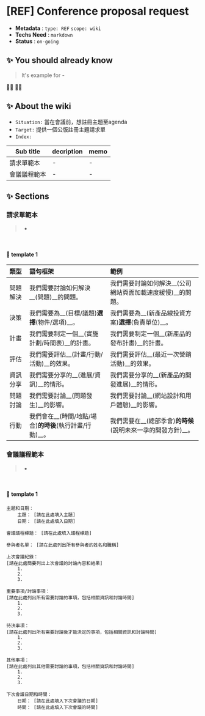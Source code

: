 # [REF] Conference proposal request

- **Metadata** : `type: REF` `scope: wiki` 
- **Techs Need** : `markdown` 
- **Status** : `on-going`

## ✨ You should already know

> It's example for -

👩‍💻 👨‍💻

## ✨ About the wiki

- `Situation:`  當在會議前，想註冊主題至agenda
- `Target:`  提供一個公版註冊主題請求單
- `Index:`

| Sub title | decription | memo |
| ------ | ------ | ------ |
| 請求單範本 | - | - |
| 會議議程範本 | - | - |

## ✨  Sections


### **請求單範本**
> -

<br/>

#### 📝 template 1

| 類型 | 語句框架 | 範例|
|:---|:----|:-----|
| 問題解決 | 我們需要討論如何解決__(問題)__的問題。         | 我們需要討論如何解決__(公司網站頁面加載速度緩慢)__的問題。 |
| 決策     | 我們需要為__(目標/議題)__選擇__(物件/選項)__。  | 我們需要為__(新產品線投資方案)__選擇__(負責單位)__。             |
| 計畫     | 我們需要制定一個__(實施計劃/時間表)__的計畫。  | 我們需要制定一個__(新產品的發布計畫)__的計畫。                   |
| 評估     | 我們需要評估__(計畫/行動/活動)__的效果。 | 我們需要評估__(最近一次營銷活動)__的效果。                 |
| 資訊分享 | 我們需要分享的__(進展/資訊)__的情形。      | 我們需要分享的__(新產品的開發進展)__的情形。                 |
| 問題討論 | 我們需要討論__(問題發生)__的影響。       | 我們需要討論__(網站設計和用戶體驗)__的影響。               |
| 行動 | 我們會在__(時間/地點/場合)__的時後__(執行計畫/行動)__。       | 我們需要在__(總部季會)__的時候__(說明未來一季的開發方針)__。               |


### **會議議程範本**
> -

<br/>

#### 📝 template 1
```
主題和日期：
    主題： [請在此處填入主題]
    日期： [請在此處填入日期]

會議議程標題： [請在此處填入議程標題]

參與者名單： [請在此處列出所有參與者的姓名和職稱]

上次會議紀錄：
[請在此處簡要列出上次會議的討論內容和結果]
    1. 
    2.
    3.

重要事項/討論事項：
[請在此處列出所有需要討論的事項，包括相關資訊和討論時間]
    1. 
    2.
    3.

待決事項：
[請在此處列出所有需要討論後才能決定的事項，包括相關資訊和討論時間]
    1. 
    2.
    3.

其他事項：
[請在此處列出其他需要討論的事項，包括相關資訊和討論時間]
    1. 
    2.
    3.

下次會議日期和時間：
    日期： [請在此處填入下次會議的日期]
    時間： [請在此處填入下次會議的時間]
```

